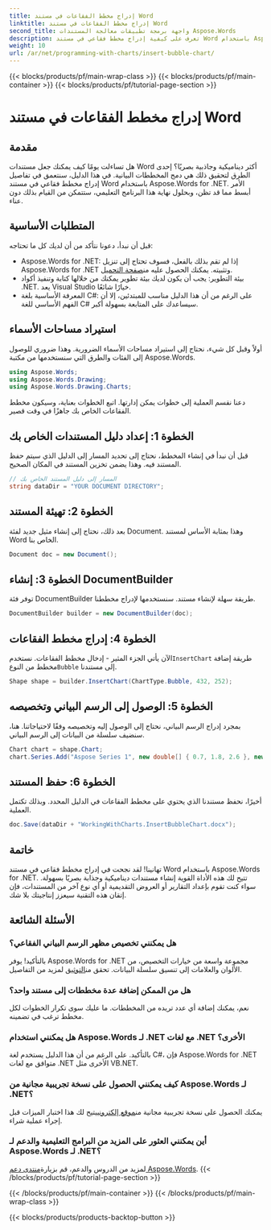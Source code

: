 ```yaml
---
title: إدراج مخطط الفقاعات في مستند Word
linktitle: إدراج مخطط الفقاعات في مستند Word
second_title: واجهة برمجة تطبيقات معالجة المستندات Aspose.Words
description: تعرف على كيفية إدراج مخطط فقاعي في مستند Word باستخدام Aspose.Words for .NET من خلال هذا الدليل خطوة بخطوة. قم بتحسين مستنداتك.
weight: 10
url: /ar/net/programming-with-charts/insert-bubble-chart/
---
```


{{< blocks/products/pf/main-wrap-class >}}
{{< blocks/products/pf/main-container >}}
{{< blocks/products/pf/tutorial-page-section >}}

# إدراج مخطط الفقاعات في مستند Word

## مقدمة

هل تساءلت يومًا كيف يمكنك جعل مستندات Word أكثر ديناميكية وجاذبية بصريًا؟ إحدى الطرق لتحقيق ذلك هي دمج المخططات البيانية. في هذا الدليل، سنتعمق في تفاصيل إدراج مخطط فقاعي في مستند Word باستخدام Aspose.Words for .NET. الأمر أبسط مما قد تظن، وبحلول نهاية هذا البرنامج التعليمي، ستتمكن من القيام بذلك دون عناء.

## المتطلبات الأساسية

قبل أن نبدأ، دعونا نتأكد من أن لديك كل ما تحتاجه:

- Aspose.Words for .NET: إذا لم تقم بذلك بالفعل، فسوف تحتاج إلى تنزيل Aspose.Words for .NET وتثبيته. يمكنك الحصول عليه من[صفحة التحميل](https://releases.aspose.com/words/net/).
- بيئة التطوير: يجب أن يكون لديك بيئة تطوير يمكنك من خلالها كتابة وتنفيذ أكواد .NET. يعد Visual Studio خيارًا شائعًا.
- المعرفة الأساسية بلغة C#: على الرغم من أن هذا الدليل مناسب للمبتدئين، إلا أن الفهم الأساسي للغة C# سيساعدك على المتابعة بسهولة أكبر.

## استيراد مساحات الأسماء

أولاً وقبل كل شيء، نحتاج إلى استيراد مساحات الأسماء الضرورية. وهذا ضروري للوصول إلى الفئات والطرق التي سنستخدمها من مكتبة Aspose.Words.

```csharp
using Aspose.Words;
using Aspose.Words.Drawing;
using Aspose.Words.Drawing.Charts;
```

دعنا نقسم العملية إلى خطوات يمكن إدارتها. اتبع الخطوات بعناية، وسيكون مخطط الفقاعات الخاص بك جاهزًا في وقت قصير.

## الخطوة 1: إعداد دليل المستندات الخاص بك

قبل أن نبدأ في إنشاء المخطط، نحتاج إلى تحديد المسار إلى الدليل الذي سيتم حفظ المستند فيه. وهذا يضمن تخزين المستند في المكان الصحيح.

```csharp
// المسار إلى دليل المستند الخاص بك
string dataDir = "YOUR DOCUMENT DIRECTORY";
```

## الخطوة 2: تهيئة المستند

بعد ذلك، نحتاج إلى إنشاء مثيل جديد لفئة Document. وهذا بمثابة الأساس لمستند Word الخاص بنا.

```csharp
Document doc = new Document();
```

## الخطوة 3: إنشاء DocumentBuilder

توفر فئة DocumentBuilder طريقة سهلة لإنشاء مستند. سنستخدمها لإدراج مخططنا.

```csharp
DocumentBuilder builder = new DocumentBuilder(doc);
```

## الخطوة 4: إدراج مخطط الفقاعات

 الآن يأتي الجزء المثير - إدخال مخطط الفقاعات. نستخدم`InsertChart` طريقة إضافة مخطط من النوع`Bubble` إلى مستندنا.

```csharp
Shape shape = builder.InsertChart(ChartType.Bubble, 432, 252);
```

## الخطوة 5: الوصول إلى الرسم البياني وتخصيصه

بمجرد إدراج الرسم البياني، نحتاج إلى الوصول إليه وتخصيصه وفقًا لاحتياجاتنا. هنا، سنضيف سلسلة من البيانات إلى الرسم البياني.

```csharp
Chart chart = shape.Chart;
chart.Series.Add("Aspose Series 1", new double[] { 0.7, 1.8, 2.6 }, new double[] { 2.7, 3.2, 0.8 }, new double[] { 10, 4, 8 });
```

## الخطوة 6: حفظ المستند

أخيرًا، نحفظ مستندنا الذي يحتوي على مخطط الفقاعات في الدليل المحدد. وبذلك تكتمل العملية.

```csharp
doc.Save(dataDir + "WorkingWithCharts.InsertBubbleChart.docx");
```

## خاتمة

تهانينا! لقد نجحت في إدراج مخطط فقاعي في مستند Word باستخدام Aspose.Words for .NET. تتيح لك هذه الأداة القوية إنشاء مستندات ديناميكية وجذابة بصريًا بسهولة. سواء كنت تقوم بإعداد التقارير أو العروض التقديمية أو أي نوع آخر من المستندات، فإن إتقان هذه التقنية سيعزز إنتاجيتك بلا شك.

## الأسئلة الشائعة

### هل يمكنني تخصيص مظهر الرسم البياني الفقاعي؟

 بالتأكيد! يوفر Aspose.Words for .NET مجموعة واسعة من خيارات التخصيص، من الألوان والعلامات إلى تنسيق سلسلة البيانات. تحقق من[التوثيق](https://reference.aspose.com/words/net/) لمزيد من التفاصيل.

### هل من الممكن إضافة عدة مخططات إلى مستند واحد؟

نعم، يمكنك إضافة أي عدد تريده من المخططات. ما عليك سوى تكرار الخطوات لكل مخطط ترغب في تضمينه.

### هل يمكنني استخدام Aspose.Words لـ .NET مع لغات .NET الأخرى؟

بالتأكيد. على الرغم من أن هذا الدليل يستخدم لغة C#، فإن Aspose.Words for .NET متوافق مع لغات .NET الأخرى مثل VB.NET.

### كيف يمكنني الحصول على نسخة تجريبية مجانية من Aspose.Words لـ .NET؟

 يمكنك الحصول على نسخة تجريبية مجانية من[موقع إلكتروني](https://releases.aspose.com/)يتيح لك هذا اختبار الميزات قبل إجراء عملية شراء.

### أين يمكنني العثور على المزيد من البرامج التعليمية والدعم لـ Aspose.Words لـ .NET؟

 لمزيد من الدروس والدعم، قم بزيارة[منتدى دعم Aspose.Words](https://forum.aspose.com/c/words/8).
{{< /blocks/products/pf/tutorial-page-section >}}

{{< /blocks/products/pf/main-container >}}
{{< /blocks/products/pf/main-wrap-class >}}

{{< blocks/products/products-backtop-button >}}
